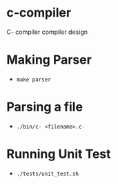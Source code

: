 # c-compiler
C- compiler compiler design

# Making Parser
* `make parser`

# Parsing a file
* `./bin/c- <filename>.c-`

# Running Unit Test
* `./tests/unit_test.sh`

